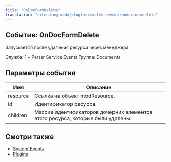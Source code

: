 ```yaml
---
title: "OnDocFormDelete"
translation: "extending-modx/plugins/system-events/ondocformdelete"
---
```


## Событие: OnDocFormDelete

Запускается после удаления ресурса через менеджера.

Служба: 1 - Parser Service Events
Группа: Documents

## Параметры события

| Имя      | Описание                                                                       |
| -------- | ------------------------------------------------------------------------------ |
| resource | Ссылка на объект modResource.                                                  |
| id       | Идентификатор ресурса.                                                         |
| children | Массив идентификаторов дочерних элементов этого ресурса, которые были удалены. |

## Смотри также

- [System Events](extending-modx/plugins/system-events "System Events")
- [Plugins](extending-modx/plugins "Plugins")

